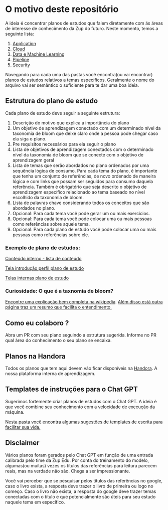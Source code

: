# O motivo deste repositório

A ideia é concentrar planos de estudos que falem diretamente com ás áreas de interesse de conhecimento da Zup do futuro. Neste momento, temos a seguinte lista:

1. [Application](./application/)
2. [Cloud](./cloud/)
3. [Data e Machine Learning](./data-ml/)
4. [Pipeline](./pipeline/)
5. [Security](./security/)

Navegando para cada uma das pastas você encontra(ou vai encontrar) planos de estudos relativos a temas específicos. Geralmente o nome do arquivo vai ser semântico o suficiente para te dar uma boa ideia. 

## Estrutura do plano de estudo

Cada plano de estudo deve seguir a seguinte estrutura:

1. Descrição do motivo que explica a importância do plano
1. Um objetivo de aprendizagem conectado com um determinado nível da taxonomia de bloom que deixe claro onde a pessoa pode chegar caso ela siga o plano.
1. Pre requisitos necessários para ela seguir o plano
1. Lista de objetivos de aprendizagem conectados com o determinado nível da taxonomia de bloom que se conecte com o objetivo de aprendizagem geral
1. Lista de temas que serão abordados no plano ordenados por uma sequência lógica de consumo. Para cada tema do plano, é importante que tenha um conjunto de referências, de novo ordenado de maneira lógica e com links que possam ser seguidos para consumo daquela referência. Também é obrigatório que seja descrito o objetivo de aprendizagem específico relacionado ao tema baseado no nível escolhido da taxonomia de bloom. 
1. Lista de palavras chave considerando todos os conceitos que são abordados no plano.
1. Opcional: Para cada tema você pode gerar um ou mais exercícios.
1. Opcional: Para cada tema você pode colocar uma ou mais pessoas como referências sobre aquele tema. 
1. Opcional: Para cada plano de estudo você pode colocar uma ou mais pessoas como referências sobre ele.

### Exemplo de plano de estudos:

[Conteúdo interno - lista de conteúdo](https://drive.google.com/file/d/1Bry2SSd1q_FexAoE2odvV6A-kZhMyl0V/view?usp=share_link)

[Tela introdução perfil plano de estudo](https://drive.google.com/file/d/1XjJC1mvWDoUhhc1USD-9i7ZEl3HzhP5A/view?usp=share_link)

[Telas internas plano de estudo](https://drive.google.com/file/d/1H7XCVRObI_n9dEftSyyj5KAmprdm3ixU/view?usp=share_link)

### Curiosidade: O que é a taxnomia de bloom?

[Encontre uma explicação bem completa na wikipedia](https://en.wikipedia.org/wiki/Bloom%27s_taxonomy). [Além disso está outra página traz um resumo que facilita o entendimento.](https://www.coloradocollege.edu/other/assessment/how-to-assess-learning/learning-outcomes/blooms-revised-taxonomy.html#:~:text=There%20are%20six%20levels%20of,analyzing%2C%20evaluating%2C%20and%20creating)

## Como eu colaboro ?

Abra um PR com seu plano seguindo a estrutura sugerida. Informe no PR qual área do conhecimento o seu plano se encaixa. 

## Planos na Handora

Todos os planos que tem aqui devem vão ficar disponíveis na [Handora](handora.zup.com.br). A nossa plataforma interna de aprendizagem. 

## Templates de instruções para o Chat GPT

Sugerimos fortemente criar planos de estudos com o Chat GPT. A ideia é que você combine seu conhecimento com a velocidade de execução da máquina. 

[Nesta pasta você encontra algumas sugestões de templates de escrita para facilitar sua vida.](./templates-contexto-chat-gpt/) 

## Disclaimer

Vários planos foram gerados pelo Chat GPT em função de uma entrada calibrada pelo time da Zup Edu. Por conta do treinamento do modelo, algumas(ou muitas) vezes os títulos das referências para leitura parecem reais, mas na verdade não são. Chega a ser impressionante. 

Você vai perceber que se pesquisar pelos títulos das referências no google, caso o livro exista, a resposta deve trazer o livro de primeira ou logo no começo. Caso o livro não exista, a resposta do google deve trazer temas conectadas com o título e que potencialmente são úteis para seu estudo naquele tema em específico. 
